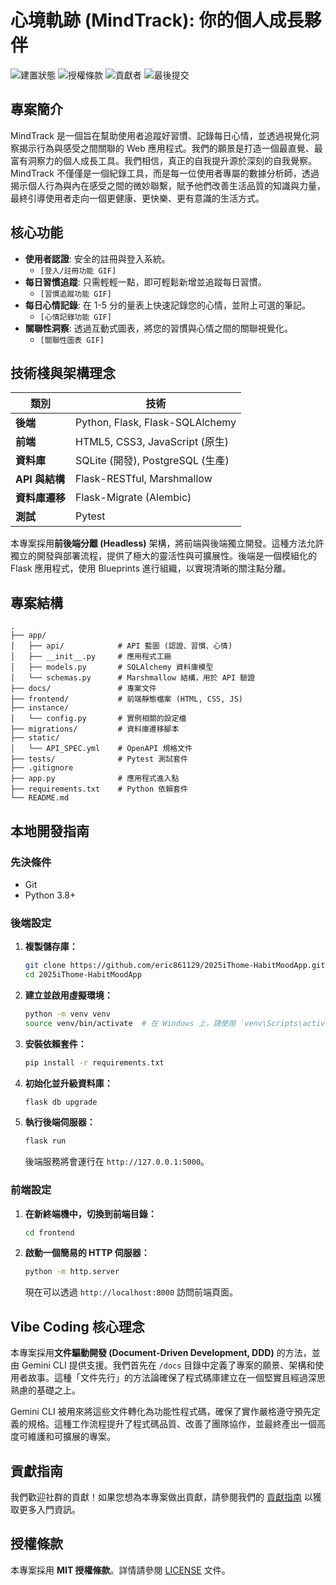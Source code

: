 # 心境軌跡 (MindTrack): 你的個人成長夥伴

![建置狀態](https://img.shields.io/badge/build-passing-brightgreen)
![授權條款](https://img.shields.io/badge/license-MIT-blue)
![貢獻者](https://img.shields.io/badge/contributors-1-orange)
![最後提交](https://img.shields.io/github/last-commit/eric861129/2025iThome-HabitMoodApp)

## 專案簡介

MindTrack 是一個旨在幫助使用者追蹤好習慣、記錄每日心情，並透過視覺化洞察揭示行為與感受之間關聯的 Web 應用程式。我們的願景是打造一個最直覺、最富有洞察力的個人成長工具。我們相信，真正的自我提升源於深刻的自我覺察。MindTrack 不僅僅是一個紀錄工具，而是每一位使用者專屬的數據分析師，透過揭示個人行為與內在感受之間的微妙聯繫，賦予他們改善生活品質的知識與力量，最終引導使用者走向一個更健康、更快樂、更有意識的生活方式。

## 核心功能

*   **使用者認證**: 安全的註冊與登入系統。
    *   `[登入/註冊功能 GIF]`
*   **每日習慣追蹤**: 只需輕輕一點，即可輕鬆新增並追蹤每日習慣。
    *   `[習慣追蹤功能 GIF]`
*   **每日心情記錄**: 在 1-5 分的量表上快速記錄您的心情，並附上可選的筆記。
    *   `[心情記錄功能 GIF]`
*   **關聯性洞察**: 透過互動式圖表，將您的習慣與心情之間的關聯視覺化。
    *   `[關聯性圖表 GIF]`

## 技術棧與架構理念

| 類別 | 技術 |
| --- | --- |
| **後端** | Python, Flask, Flask-SQLAlchemy |
| **前端** | HTML5, CSS3, JavaScript (原生) |
| **資料庫** | SQLite (開發), PostgreSQL (生產) |
| **API 與結構** | Flask-RESTful, Marshmallow |
| **資料庫遷移** | Flask-Migrate (Alembic) |
| **測試** | Pytest |

本專案採用**前後端分離 (Headless)** 架構，將前端與後端獨立開發。這種方法允許獨立的開發與部署流程，提供了極大的靈活性與可擴展性。後端是一個模組化的 Flask 應用程式，使用 Blueprints 進行組織，以實現清晰的關注點分離。

## 專案結構

```
.
├── app/
│   ├── api/            # API 藍圖 (認證、習慣、心情)
│   ├── __init__.py     # 應用程式工廠
│   ├── models.py       # SQLAlchemy 資料庫模型
│   └── schemas.py      # Marshmallow 結構，用於 API 驗證
├── docs/               # 專案文件
├── frontend/           # 前端靜態檔案 (HTML, CSS, JS)
├── instance/
│   └── config.py       # 實例相關的設定檔
├── migrations/         # 資料庫遷移腳本
├── static/
│   └── API_SPEC.yml    # OpenAPI 規格文件
├── tests/              # Pytest 測試套件
├── .gitignore
├── app.py              # 應用程式進入點
├── requirements.txt    # Python 依賴套件
└── README.md
```

## 本地開發指南

### 先決條件

*   Git
*   Python 3.8+

### 後端設定

1.  **複製儲存庫：**
    ```sh
    git clone https://github.com/eric861129/2025iThome-HabitMoodApp.git
    cd 2025iThome-HabitMoodApp
    ```

2.  **建立並啟用虛擬環境：**
    ```sh
    python -m venv venv
    source venv/bin/activate  # 在 Windows 上，請使用 `venv\Scripts\activate`
    ```

3.  **安裝依賴套件：**
    ```sh
    pip install -r requirements.txt
    ```

4.  **初始化並升級資料庫：**
    ```sh
    flask db upgrade
    ```

5.  **執行後端伺服器：**
    ```sh
    flask run
    ```
    後端服務將會運行在 `http://127.0.0.1:5000`。

### 前端設定

1.  **在新終端機中，切換到前端目錄：**
    ```sh
    cd frontend
    ```

2.  **啟動一個簡易的 HTTP 伺服器：**
    ```sh
    python -m http.server
    ```
    現在可以透過 `http://localhost:8000` 訪問前端頁面。

## Vibe Coding 核心理念

本專案採用**文件驅動開發 (Document-Driven Development, DDD)** 的方法，並由 Gemini CLI 提供支援。我們首先在 `/docs` 目錄中定義了專案的願景、架構和使用者故事。這種「文件先行」的方法論確保了程式碼庫建立在一個堅實且經過深思熟慮的基礎之上。

Gemini CLI 被用來將這些文件轉化為功能性程式碼，確保了實作嚴格遵守預先定義的規格。這種工作流程提升了程式碼品質、改善了團隊協作，並最終產出一個高度可維護和可擴展的專案。

## 貢獻指南

我們歡迎社群的貢獻！如果您想為本專案做出貢獻，請參閱我們的 [貢獻指南](CONTRIBUTING.md) 以獲取更多入門資訊。

## 授權條款

本專案採用 **MIT 授權條款**。詳情請參閱 [LICENSE](LICENSE) 文件。